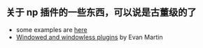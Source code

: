 ## 关于 np 插件的一些东西，可以说是古董级的了
- some examples are [here](https://github.com/npplugin)
- [Windowed and windowless plugins](./windowed-windowless-plugins.md) by Evan Martin

